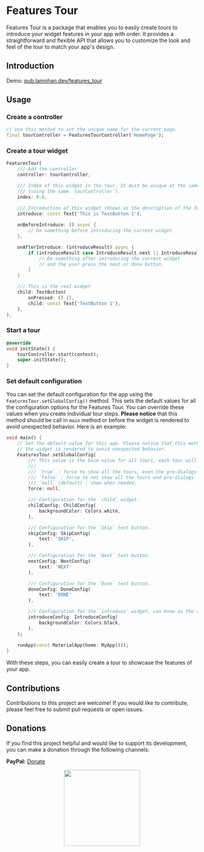 # Features Tour

Features Tour is a package that enables you to easily create tours to introduce your widget features in your app with order. It provides a straightforward and flexible API that allows you to customize the look and feel of the tour to match your app's design.

## Introduction

Demo: [pub.lamnhan.dev/features_tour](https://pub.lamnhan.dev/features_tour)

## Usage

### Create a controller

```dart
// Use this method to set the unique name for the current page.
final tourController = FeaturesTourController('HomePage');
```

### Create a tour widget

```dart
FeaturesTour(
    /// Add the controller
    controller: tourController,

    /// Index of this widget in the tour. It must be unique at the same page 
    /// (using the same `tourController`).
    index: 0.0,

    /// Introduction of this widget (Known as the description of the feature)
    introduce: const Text('This is TextButton 1'),
    
    onBeforeIntroduce: () async {
        // Do something before introducing the current widget
    },

    onAfterIntroduce: (introduceResult) async {
        if (introduceResult case IntroduceResult.next || IntroduceResult.done) {
            // Do something after introducing the current widget
            // and the user press the next or done button.
        }
    }

    /// This is the real widget
    child: TextButton(
        onPressed: () {},
        child: const Text('TextButton 1'),
    ),
),
```

### Start a tour

``` dart
@override
void initState() {
    tourController.start(context);
    super.initState();
}
```

### Set default configuration

You can set the default configuration for the app using the `FeaturesTour.setGlobalConfig()` method. This sets the default values for all the configuration options for the Features Tour. You can override these values when you create individual tour steps. **Please notice** that this method should be call in `main` method or before the widget is rendered to avoid unexpected behavior. Here is an example:

``` dart
void main() {
    // Set the default value for this app. Please notice that this method should be call here or before
    // the widget is rendered to avoid unexpected behavior.
    FeaturesTour.setGlobalConfig(
        /// This value is the base value for all tours, each tour will have its own configurations.
        ///
        /// `true` : force to show all the tours, even the pre-dialogs
        /// `false` : force to not show all the tours and pre-dialogs
        /// `null` (default) : show when needed.
        force: null,

        /// Configuration for the `child` widget.
        childConfig: ChildConfig(
            backgroundColor: Colors.white,
        ),

        /// Configuration for the `Skip` text button.
        skipConfig: SkipConfig(
            text: 'SKIP',
        ),

        /// Configuration for the `Next` text button.
        nextConfig: NextConfig(
            text: 'NEXT'
        ),

        /// Configuration for the `Done` text button.
        doneConfig: DoneConfig(
            text: 'DONE'
        ),

        /// Configuration for the `introduce` widget, can know as the description.
        introduceConfig: IntroduceConfig(
            backgroundColor: Colors.black,
        ),
    );
  
    runApp(const MaterialApp(home: MyApp()));
}
```

With these steps, you can easily create a tour to showcase the features of your app.

## Contributions

Contributions to this project are welcome! If you would like to contribute, please feel free to submit pull requests or open issues.

## Donations

If you find this project helpful and would like to support its development, you can make a donation through the following channels:

**PayPal:** [Donate](https://www.paypal.com/donate?hosted_button_id=lamnhan066)

<p align='center'><a href="https://www.buymeacoffee.com/lamnhan066"><img src="https://img.buymeacoffee.com/button-api/?text=Buy me a coffee&emoji=&slug=lamnhan066&button_colour=5F7FFF&font_colour=ffffff&font_family=Cookie&outline_colour=000000&coffee_colour=FFDD00" width="200"></a></p>

